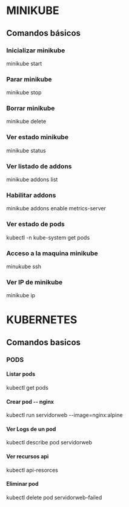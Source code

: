 # MINIKUBE

## Comandos básicos

### Inicializar minikube
minikube start
### Parar minikube
minikube stop
### Borrar minikube
minikube delete
### Ver estado minikube
minikube status
### Ver listado de addons
minikube addons list
### Habilitar addons
minikube addons enable metrics-server
### Ver estado de pods
kubectl -n kube-system get pods
### Acceso a la maquina minikube
minukube ssh
### Ver IP de minikube
minikube ip

# KUBERNETES

## Comandos basicos

### PODS
#### Listar pods
kubectl get pods
#### Crear pod -- nginx
kubectl run servidorweb --image=nginx:alpine
#### Ver Logs de un pod
kubectl describe pod servidorweb 
#### Ver recursos api
kubectl api-resorces
#### Eliminar pod
kubectl delete pod servidorweb-failed
